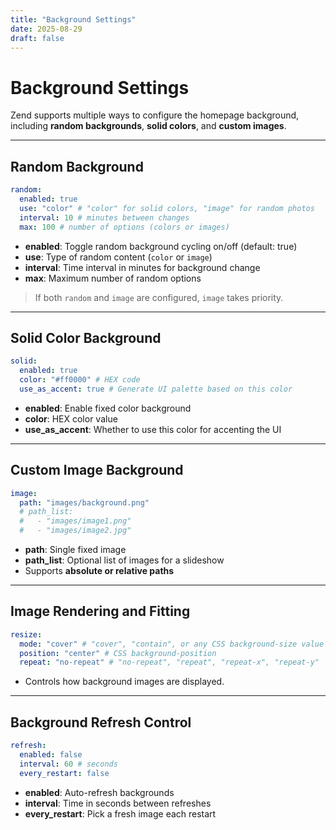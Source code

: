 ```yaml
---
title: "Background Settings"
date: 2025-08-29
draft: false
---
```


# Background Settings

Zend supports multiple ways to configure the homepage background, including **random backgrounds**, **solid colors**, and **custom images**.

---

## Random Background

```yaml
random:
  enabled: true
  use: "color" # "color" for solid colors, "image" for random photos
  interval: 10 # minutes between changes
  max: 100 # number of options (colors or images)
```

- **enabled**: Toggle random background cycling on/off (default: true)
- **use**: Type of random content (`color` or `image`)
- **interval**: Time interval in minutes for background change
- **max**: Maximum number of random options

> If both `random` and `image` are configured, `image` takes priority.

---

## Solid Color Background

```yaml
solid:
  enabled: true
  color: "#ff0000" # HEX code
  use_as_accent: true # Generate UI palette based on this color
```

- **enabled**: Enable fixed color background
- **color**: HEX color value
- **use_as_accent**: Whether to use this color for accenting the UI

---

## Custom Image Background

```yaml
image:
  path: "images/background.png"
  # path_list:
  #   - "images/image1.png"
  #   - "images/image2.jpg"
```

- **path**: Single fixed image
- **path_list**: Optional list of images for a slideshow
- Supports **absolute or relative paths**

---

## Image Rendering and Fitting

```yaml
resize:
  mode: "cover" # "cover", "contain", or any CSS background-size value
  position: "center" # CSS background-position
  repeat: "no-repeat" # "no-repeat", "repeat", "repeat-x", "repeat-y"
```

- Controls how background images are displayed.

---

## Background Refresh Control

```yaml
refresh:
  enabled: false
  interval: 60 # seconds
  every_restart: false
```

- **enabled**: Auto-refresh backgrounds
- **interval**: Time in seconds between refreshes
- **every_restart**: Pick a fresh image each restart
